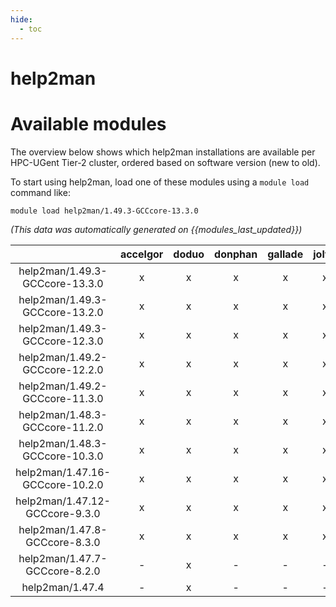 ```yaml
---
hide:
  - toc
---
```


help2man
========

# Available modules


The overview below shows which help2man installations are available per HPC-UGent Tier-2 cluster, ordered based on software version (new to old).

To start using help2man, load one of these modules using a `module load` command like:

```shell
module load help2man/1.49.3-GCCcore-13.3.0
```

*(This data was automatically generated on {{modules_last_updated}})*  

| |accelgor|doduo|donphan|gallade|joltik|shinx|skitty|
| :---: | :---: | :---: | :---: | :---: | :---: | :---: | :---: |
|help2man/1.49.3-GCCcore-13.3.0|x|x|x|x|x|x|x|
|help2man/1.49.3-GCCcore-13.2.0|x|x|x|x|x|x|x|
|help2man/1.49.3-GCCcore-12.3.0|x|x|x|x|x|x|x|
|help2man/1.49.2-GCCcore-12.2.0|x|x|x|x|x|x|-|
|help2man/1.49.2-GCCcore-11.3.0|x|x|x|x|x|x|-|
|help2man/1.48.3-GCCcore-11.2.0|x|x|x|x|x|x|-|
|help2man/1.48.3-GCCcore-10.3.0|x|x|x|x|x|-|-|
|help2man/1.47.16-GCCcore-10.2.0|x|x|x|x|x|-|-|
|help2man/1.47.12-GCCcore-9.3.0|x|x|x|x|x|-|-|
|help2man/1.47.8-GCCcore-8.3.0|x|x|x|x|x|-|-|
|help2man/1.47.7-GCCcore-8.2.0|-|x|-|-|-|-|-|
|help2man/1.47.4|-|x|-|-|-|-|-|

